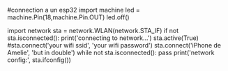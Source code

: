 #connection a un esp32
import machine
led = machine.Pin(18,machine.Pin.OUT)
led.off()

import network
sta = network.WLAN(network.STA_IF)
if not sta.isconnected():
    print('connecting to network...')
    sta.active(True)
    #sta.connect('your wifi ssid', 'your wifi password')
    sta.connect('iPhone de Amelie', 'but in double')
    while not sta.isconnected():
        pass
print('network config:', sta.ifconfig())
